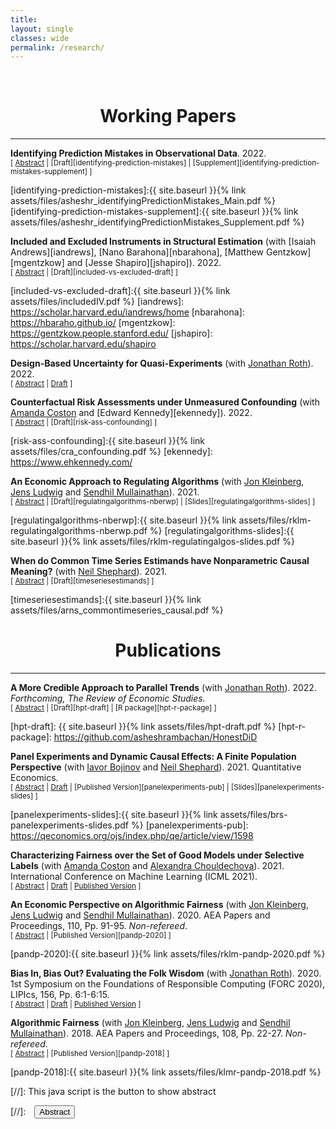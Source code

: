 ```yaml
---
title: 
layout: single
classes: wide
permalink: /research/
---
```

<br/> 

# <center> Working Papers </center>
- - -

**Identifying Prediction Mistakes in Observational Data**. 2022. <br/>
<small>[ <a href="#/" onclick="visib('identifying-prediction-mistakes')">Abstract</a> | [Draft][identifying-prediction-mistakes] | [Supplement][identifying-prediction-mistakes-supplement] ]</small>

<div id="identifying-prediction-mistakes" style="display: none; text-align: justify; line-height: 1.2" ><small>
Decision makers, such as doctors, judges, and managers, make consequential choices based on predictions of unknown outcomes. Do these decision makers make systematic prediction mistakes based on the available information? If so, in what ways are their predictions systematically biased? Uncovering systematic prediction mistakes is difficult as the preferences and information sets of decision makers are unknown to researchers. In this paper, I characterize behavioral and econometric assumptions under which systematic prediction mistakes can be identified in empirical settings such as hiring, pretrial release, and medical testing. I derive a statistical test for whether the decision maker makes systematic prediction mistakes under these assumptions and show how supervised machine learning based models can be used to apply this test. I provide methods for conducting inference on the ways in which the decision maker's predictions are systematically biased.  As an illustration, I apply this econometric framework to analyze the pretrial release decisions of judges in New York City, and I estimate that at least 20% of judges make systematic prediction mistakes about failure to appear risk given defendant characteristics.
</small><br><br/></div>

[identifying-prediction-mistakes]:{{ site.baseurl }}{% link assets/files/asheshr_identifyingPredictionMistakes_Main.pdf %}
[identifying-prediction-mistakes-supplement]:{{ site.baseurl }}{% link assets/files/asheshr_identifyingPredictionMistakes_Supplement.pdf %}

**Included and Excluded Instruments in Structural Estimation** (with [Isaiah Andrews][iandrews], [Nano Barahona][nbarahona], [Matthew Gentzkow][mgentzkow] and [Jesse Shapiro][jshapiro]). 2022. <br/>
<small>[ <a href="#/" onclick="visib('included-vs-excluded')">Abstract</a> | [Draft][included-vs-excluded-draft] ]</small>

<div id="included-vs-excluded" style="display: none; text-align: justify; line-height: 1.2" ><small>
We consider the choice of instrumental variables when a researcher’s structural model may be misspecified. We contrast included instruments, which have a direct causal effect on the outcome holding constant the endogenous variable of interest, with excluded instruments, which do not. We show conditions under which the researcher’s estimand maintains an interpretation in terms of causal effects of the endogenous variable under excluded instruments but not under included instruments. We apply our framework to estimation of a linear instrumental variables model, and of differentiated goods demand models under price endogeneity. We show that the distinction between included and excluded instruments is quantitatively important in simulations based on an application. We extend our results to a dynamic setting by studying estimation of production function parameters under input endogeneity.
</small><br><br/></div>

[included-vs-excluded-draft]:{{ site.baseurl }}{% link assets/files/includedIV.pdf %}
[iandrews]: https://scholar.harvard.edu/iandrews/home
[nbarahona]: https://hbaraho.github.io/
[mgentzkow]: https://gentzkow.people.stanford.edu/
[jshapiro]: https://scholar.harvard.edu/shapiro

**Design-Based Uncertainty for Quasi-Experiments** (with [Jonathan Roth][jroth]). 2022. <br/>
<small>[ <a href="#/" onclick="visib('design-based-quasi-experiment')">Abstract</a> | [Draft][design-based-arxiv] ] </small>

<div id="design-based-quasi-experiment" style="display: none; text-align: justify; line-height: 1.2" ><small>
Conventional standard errors reflect the fact that the observed data is sampled from an infinite super-population, but this approach to uncertainty may be unnatural in settings where all units in the population are observed (e.g. all 50 U.S. states). In such settings, it may be more natural to view the uncertainty as design-based, i.e. arising from the stochastic assignment of treatment. This paper develops a design-based framework for uncertainty that is suitable for analyzing ``quasi-experimental'' settings commonly studied in economics. A key feature of our framework is that each unit has an idiosyncratic probability of receiving treatment, but these idiosyncratic probabilities are unknown to the researcher. We derive conditions under which difference-in-differences (DiD) and related estimators are unbiased for an interpretable causal estimand. When the DiD estimator is unbiased, conventional confidence intervals are valid but potentially conservative in large populations. An interesting feature of our setting is that conventional standard errors tend to be more conservative when treatment probabilities differ across units, which helps to mitigate undercoverage from bias. As a result, conventional confidence intervals for DiD can potentially still have correct coverage even if the design-based analog to parallel trends does not hold exactly. Our results also have implications for the appropriate level to cluster standard errors and for the analysis of instrumental variables.  
</small><br><br/></div>

[jroth]: https://jonathandroth.github.io/
[design-based-arxiv]: https://arxiv.org/pdf/2008.00602.pdf

**Counterfactual Risk Assessments under Unmeasured Confounding** (with [Amanda Coston][acoston] and [Edward Kennedy][ekennedy]). 2022. <br/>
<small>[ <a href="#/" onclick="visib('risk-assessments-confounding')">Abstract</a> | [Draft][risk-ass-confounding] ] </small>

<div id="risk-assessments-confounding" style="display: none; text-align: justify; line-height: 1.2" ><small>
Statistical risk assessments inform consequential decisions such as pretrial release in criminal justice, and loan approvals in consumer finance. Such risk assessments make counterfactual predictions, predicting the likelihood of an outcome under a proposed decision (e.g., what would happen if we approved this loan?). A central challenge, however, is that there may have been unobserved confounders that jointly affected past decisions and outcomes in the historical data. This paper therefore proposes a tractable mean outcome sensitivity model that bounds the extent to which unmeasured confounders could affect outcomes on average. Under the mean outcome sensitivity model, the conditional likelihood of the outcome under the proposed decision, popular predictive performance metrics (accuracy, calibration, TPR, FPR, etc.), and commonly-used predictive disparities are partially identified, and we derive their sharp identified sets. We then solve three tasks that are essential to deploying statistical risk assessments in high-stakes settings. First, we propose a learning procedure based on doubly-robust pseudo-outcomes that estimates bounds on the conditional likelihood of the outcome under the proposed decision, and derive a bound on its integrated mean square error. Second, we show how our estimated bounds on the conditional likelihood of the outcome under the proposed decision can be translated into a robust decision-making policy, and derive bounds on its worst-case regret relative to the max-min optimal decision rule. Third, we develop estimators of the bounds on the predictive performance metrics of existing risk assessment that are based on efficient influence functions and cross-fitting, and only require black-box access to the risk assessment.  
</small><br><br/></div>

[risk-ass-confounding]:{{ site.baseurl }}{% link assets/files/cra_confounding.pdf %} 
[ekennedy]: https://www.ehkennedy.com/


**An Economic Approach to Regulating Algorithms** (with [Jon Kleinberg][jkleinberg], [Jens Ludwig][jludwig] and [Sendhil Mullainathan][smullainathan]). 2021.<br/>
<small>[ <a href="#/" onclick="visib('regulatingalgorithms')">Abstract</a> | [Draft][regulatingalgorithms-nberwp] | [Slides][regulatingalgorithms-slides] ]</small>

<div id="regulatingalgorithms" style="display: none; text-align: justify; line-height: 1.2" ><small>
There is growing concern about "algorithmic bias" - that predictive algorithms used in decision-making might bake in or exacerbate discrimination in society. We argue that such concerns are naturally addressed using the tools of welfare economics. This approach overturns prevailing wisdom about the remedies for algorithmic bias. First, when a social planner builds the algorithm herself, her equity preference has no effect on the training procedure. So long as the data, however biased, contain signal, they will be used and the learning algorithm will be the same. Equity preferences alone provide no reason to alter how information is extracted from data - only how that information enters decision-making. Second, when private (possibly discriminatory) actors are the ones building algorithms, optimal regulation involves algorithmic disclosure but otherwise no restriction on training procedures. Under such disclosure, the use of algorithms strictly reduces the extent of discrimination relative to a world in which humans make all the decisions. 
</small><br><br/></div>

[jkleinberg]: https://www.cs.cornell.edu/home/kleinber/
[jludwig]: https://voices.uchicago.edu/jensludwig/
[smullainathan]: https://sendhil.org/
[regulatingalgorithms-nberwp]:{{ site.baseurl }}{% link assets/files/rklm-regulatingalgorithms-nberwp.pdf %}
[regulatingalgorithms-slides]:{{ site.baseurl }}{% link assets/files/rklm-regulatingalgos-slides.pdf %}

**When do Common Time Series Estimands have Nonparametric Causal Meaning?** (with [Neil Shephard][nshephard]). 2021.<br/>
<small>[ <a href="#/" onclick="visib('timeseriescausality')">Abstract</a> | [Draft][timeseriesestimands] ]</small>

<div id="timeseriescausality" style="display: none; text-align: justify; line-height: 1.2" ><small>
In this paper, we introduce the nonparametric, direct potential outcome system as a foundational framework for analyzing dynamic causal effects of assignments on outcomes in observational time series settings.
Using this framework, we provide conditions under which common predictive time series estimands, such as the impulse response function, generalized impulse response function, local projection, and local projection instrument variables, have a nonparametric causal interpretation in terms of such dynamic causal effects.
</small><br><br/></div>

[timeseriesestimands]:{{ site.baseurl }}{% link assets/files/arns_commontimeseries_causal.pdf %}


# <center> Publications </center>
- - -

**A More Credible Approach to Parallel Trends** (with [Jonathan Roth][jroth]). 2022. *Forthcoming, The Review of Economic Studies.* <br/>
<small>[ <a href="#/" onclick="visib('hpt')">Abstract</a> | [Draft][hpt-draft] | [R package][hpt-r-package] ]</small>

<div id="hpt" style="display: none; text-align: justify; line-height: 1.2" ><small>
This paper proposes tools for robust inference in difference-in-differences and event-study designs where the parallel trends assumption may be violated. Instead of requiring that parallel trends holds exactly, we impose restrictions on how different the post-treatment violations of parallel trends can be from the pre-treatment differences in trends ("pre-trends"). The causal parameter of interest is partially identified under these restrictions. We introduce two approaches that guarantee uniformly valid inference under the imposed restrictions, and we derive novel results showing that they have desirable power properties in our context. We illustrate how economic knowledge can inform the restrictions on the possible violations of parallel trends in two economic applications. We also highlight how our approach can be used to conduct sensitivity analyses showing what causal conclusions can be drawn under various restrictions on the possible violations of the parallel trends assumption.
</small><br><br/></div>

[hpt-draft]: {{ site.baseurl }}{% link assets/files/hpt-draft.pdf %}
[hpt-r-package]: https://github.com/asheshrambachan/HonestDiD

**Panel Experiments and Dynamic Causal Effects: A Finite Population Perspective** (with [Iavor Bojinov][ibojinov] and [Neil Shephard][nshephard]). 2021.
Quantitative Economics.
<br/>
<small>[ <a href="#/" onclick="visib('panelexperiments')">Abstract</a> | [Draft][panelexperiments-arxiv] | [Published Version][panelexperiments-pub] | [Slides][panelexperiments-slides] ]</small>

<div id="panelexperiments" style="display: none; text-align: justify; line-height: 1.2" ><small>
In panel experiments, we randomly assign units to different interventions, measuring their outcomes, and repeating the procedure in several periods. Using the potential outcomes framework, we define finite population dynamic causal effects that capture the relative effectiveness of alternative treatment paths. For a rich class of dynamic causal effects, we provide a nonparametric estimator that is unbiased over the randomization distribution and derive its finite population limiting distribution as either the sample size or the duration of the experiment increases. We develop two methods for inference: a conservative test for weak null hypotheses and an exact randomization test for sharp null hypotheses. We further analyze the finite population probability limit of linear fixed effects estimators. These commonly-used estimators do not recover a causally interpretable estimand if there are dynamic causal effects and serial correlation in the assignments, highlighting the value of our proposed estimator.
</small><br><br/></div>

[ibojinov]: https://www.hbs.edu/faculty/Pages/profile.aspx?facId=1199332
[nshephard]: https://scholar.harvard.edu/shephard/home
[panelexperiments-arxiv]: https://arxiv.org/pdf/2003.09915.pdf
[panelexperiments-slides]:{{ site.baseurl }}{% link assets/files/brs-panelexperiments-slides.pdf %}
[panelexperiments-pub]: https://qeconomics.org/ojs/index.php/qe/article/view/1598

**Characterizing Fairness over the Set of Good Models under Selective Labels** (with [Amanda Coston][acoston] and [Alexandra Chouldechova][achoulde]). 2021.
International Conference on Machine Learning (ICML 2021).
<br/>
<small>[ <a href="#/" onclick="visib('fairnessovergoodmodels')">Abstract</a> | [Draft][fairnessovergoodmodels-arxiv] | [Published Version][fairnessovergoodmodels-pub] ]</small>

<div id="fairnessovergoodmodels" style="display: none; text-align: justify; line-height: 1.2" ><small>
Algorithmic risk assessments are used to inform decisions in a wide variety of high-stakes settings. Often multiple predictive models deliver similar overall performance but differ markedly in their predictions for individual cases, an empirical phenomenon known as the "Rashomon Effect." These models may have different properties over various groups, and therefore have different predictive fairness properties. We develop a framework for characterizing predictive fairness properties over the set of models that deliver similar overall performance, or "the set of good models." Our framework addresses the empirically relevant challenge of selectively labelled data in the setting where the selection decision and outcome are unconfounded given the observed data features. Our framework can be used to 1) replace an existing model with one that has better fairness properties; or 2) audit for predictive bias. We illustrate these uses cases on a real-world credit-scoring task and a recidivism prediction task.
</small><br><br/></div>

[fairnessovergoodmodels-arxiv]: https://arxiv.org/pdf/2101.00352.pdf
[fairnessovergoodmodels-pub]: http://proceedings.mlr.press/v139/coston21a.html
[acoston]: http://www.cs.cmu.edu/~acoston/
[achoulde]: http://www.andrew.cmu.edu/user/achoulde/

**An Economic Perspective on Algorithmic Fairness** (with [Jon Kleinberg][jkleinberg], [Jens Ludwig][jludwig] and [Sendhil Mullainathan][smullainathan]). 2020. AEA Papers and Proceedings, 110, Pp. 91-95.  *Non-refereed*.
<br/>
<small>[ <a href="#/" onclick="visib('econ-perspective-fairness')">Abstract</a> | [Published Version][pandp-2020] ] </small>

<div id="econ-perspective-fairness" style="display: none; text-align: justify; line-height: 1.2" ><small>
There are widespread concerns that the growing use of machine learning algorithms in important decisions may reproduce and reinforce existing discrimination against legally protected groups. Most of the attention to date on issues of "algorithmic bias" or "algorithmic fairness" has come from computer scientists and machine learning researchers. We argue that concerns about algorithmic fairness are at least as much about questions of how discrimination manifests itself in data, decision-making under uncertainty, and optimal regulation. To fully answer these questions, an economic framework is necessary—and as a result, economists have much to contribute.
</small><br><br/></div>

[pandp-2020]:{{ site.baseurl }}{% link assets/files/rklm-pandp-2020.pdf %}

**Bias In, Bias Out? Evaluating the Folk Wisdom** (with [Jonathan Roth][jroth]). 2020. 1st Symposium on the Foundations of Responsible Computing (FORC 2020), LIPIcs, 156, Pp. 6:1-6:15.
<br/>
<small>[ <a href="#/" onclick="visib('biasinbiasout')">Abstract</a> | [Draft][biasinbiasout-draft] | [Published Version][biasinbiasout-pub] ] </small>

<div id="biasinbiasout" style="display: none; text-align: justify; line-height: 1.2" ><small>
We evaluate the folk wisdom that algorithmic decision rules trained on data produced by biased human decision-makers necessarily reflect this bias. We consider a setting where training labels are only generated if a biased decision-maker takes a particular action, and so "biased" training data arise due to discriminatory selection into the training data. In our baseline model, the more biased the decision-maker is against a group, the more the algorithmic decision rule favors that group. We refer to this phenomenon as bias reversal. We then clarify the conditions that give rise to bias reversal. Whether a prediction algorithm reverses or inherits bias depends critically on how the decision-maker affects the training data as well as the label used in training. We illustrate our main theoretical results in a simulation study applied to the New York City Stop, Question and Frisk dataset.
</small><br><br/></div>

[biasinbiasout-draft]:https://arxiv.org/pdf/1909.08518.pdf
[biasinbiasout-pub]:https://drops.dagstuhl.de/opus/volltexte/2020/12022/

**Algorithmic Fairness** (with [Jon Kleinberg][jkleinberg], [Jens Ludwig][jludwig] and [Sendhil Mullainathan][smullainathan]). 2018. AEA Papers and Proceedings, 108, Pp. 22-27. *Non-refereed*.
<br/>
<small>[ <a href="#/" onclick="visib('algofairness')">Abstract</a> | [Published Version][pandp-2018] ] </small>

<div id="algofairness" style="display: none; text-align: justify; line-height: 1.2" ><small>
Concerns that algorithms may discriminate against certain groups have led to numerous efforts to 'blind' the algorithm to race. We argue that this intuitive perspective is misleading and may do harm. Our primary result is exceedingly simple, yet often overlooked. A preference for fairness should not change the choice of estimator. Equity preferences can change how the estimated prediction function is used (e.g., different threshold for different groups) but the function itself should not change. We show in an empirical example for college admissions that the inclusion of variables such as race can increase both equity and efficiency.
</small><br><br/></div>

[pandp-2018]:{{ site.baseurl }}{% link assets/files/klmr-pandp-2018.pdf %}

[//]: This java script is the button to show abstract
<script>
 function visib(id) {
  var x = document.getElementById(id);
  if (x.style.display === "block") {
    x.style.display = "none";
  } else {
    x.style.display = "block";
  }
}
</script>

[//]:&emsp;<button onclick="visib('polariz')" class="btn btn--inverse btn--small">Abstract</button>